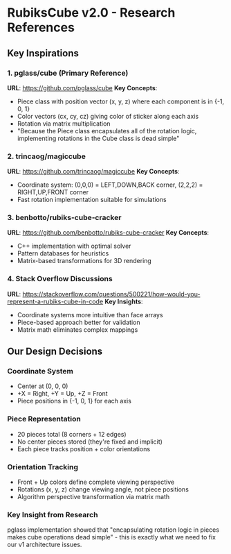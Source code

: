 # RubiksCube v2.0 - Research References

## Key Inspirations

### 1. pglass/cube (Primary Reference)
**URL**: https://github.com/pglass/cube
**Key Concepts**:
- Piece class with position vector (x, y, z) where each component is in {-1, 0, 1}
- Color vectors (cx, cy, cz) giving color of sticker along each axis
- Rotation via matrix multiplication
- "Because the Piece class encapsulates all of the rotation logic, implementing rotations in the Cube class is dead simple"

### 2. trincaog/magiccube  
**URL**: https://github.com/trincaog/magiccube
**Key Concepts**:
- Coordinate system: (0,0,0) = LEFT,DOWN,BACK corner, (2,2,2) = RIGHT,UP,FRONT corner
- Fast rotation implementation suitable for simulations

### 3. benbotto/rubiks-cube-cracker
**URL**: https://github.com/benbotto/rubiks-cube-cracker
**Key Concepts**:
- C++ implementation with optimal solver
- Pattern databases for heuristics
- Matrix-based transformations for 3D rendering

### 4. Stack Overflow Discussions
**URL**: https://stackoverflow.com/questions/500221/how-would-you-represent-a-rubiks-cube-in-code
**Key Insights**:
- Coordinate systems more intuitive than face arrays
- Piece-based approach better for validation
- Matrix math eliminates complex mappings

## Our Design Decisions

### Coordinate System
- Center at (0, 0, 0)
- +X = Right, +Y = Up, +Z = Front
- Piece positions in {-1, 0, 1} for each axis

### Piece Representation
- 20 pieces total (8 corners + 12 edges)
- No center pieces stored (they're fixed and implicit)
- Each piece tracks position + color orientations

### Orientation Tracking
- Front + Up colors define complete viewing perspective
- Rotations (x, y, z) change viewing angle, not piece positions
- Algorithm perspective transformation via matrix math

### Key Insight from Research
pglass implementation showed that "encapsulating rotation logic in pieces makes cube operations dead simple" - this is exactly what we need to fix our v1 architecture issues.